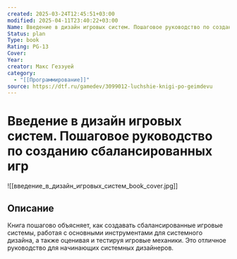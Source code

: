```yaml
---
created: 2025-03-24T12:45:51+03:00
modified: 2025-04-11T23:40:22+03:00
Name: Введение в дизайн игровых систем. Пошаговое руководство по созданию сбалансированных игр
Status: plan
Type: book
Rating: PG-13
Cover: 
Year: 
creator: Макс Гезэуей
category:
  - "[[Программирование]]"
source: https://dtf.ru/gamedev/3099012-luchshie-knigi-po-geimdevu
---
```


# Введение в дизайн игровых систем. Пошаговое руководство по созданию сбалансированных игр

![[введение_в_дизайн_игровых_систем_book_cover.jpg]]



## Описание

Книга пошагово объясняет, как создавать сбалансированные игровые системы, работая с основными инструментами для системного дизайна, а также оценивая и тестируя игровые механики. Это отличное руководство для начинающих системных дизайнеров.
